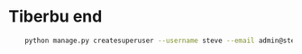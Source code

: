 # Tiberbu end

```sh
    python manage.py createsuperuser --username steve --email admin@stevenene.io
```